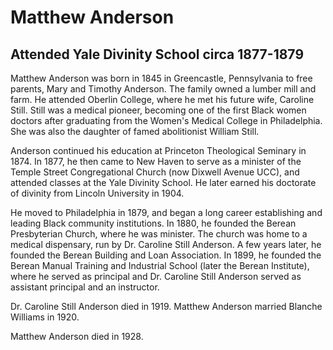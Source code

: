 # Matthew Anderson
## Attended Yale Divinity School circa 1877-1879
Matthew Anderson was born in 1845 in Greencastle, Pennsylvania to free parents, Mary and Timothy Anderson. The family owned a lumber mill and farm. He attended Oberlin College, where he met his future wife, Caroline Still. Still was a medical pioneer, becoming one of the first Black women doctors after graduating from the Women's Medical College in Philadelphia. She was also the daughter of famed abolitionist William Still.

Anderson continued his education at Princeton Theological Seminary in 1874. In 1877, he then came to New Haven to serve as a minister of the Temple Street Congregational Church (now Dixwell Avenue UCC), and attended classes at the Yale Divinity School. He later earned his doctorate of divinity from Lincoln University in 1904.

He moved to Philadelphia in 1879, and began a long career establishing and leading Black community institutions. In 1880, he  founded the Berean Presbyterian Church, where he was minister. The church was home to a medical dispensary, run by Dr. Caroline Still Anderson.  A few years later, he founded the Berean Building and Loan Association. In 1899, he founded the Berean Manual Training and Industrial School (later the Berean Institute), where he served as principal and Dr. Caroline Still Anderson served as assistant principal and an instructor. 

Dr. Caroline Still Anderson died in 1919. Matthew Anderson married Blanche Williams in 1920.

Matthew Anderson died in 1928.
